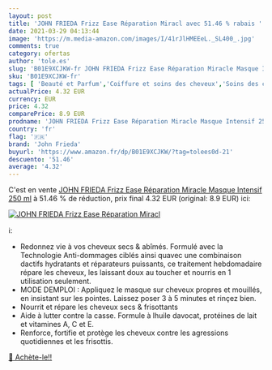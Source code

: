 ```yaml
---
layout: post
title: 'JOHN FRIEDA Frizz Ease Réparation Miracl avec 51.46 % rabais '
date: 2021-03-29 04:13:44
image: 'https://m.media-amazon.com/images/I/41rJlHMEEeL._SL400_.jpg'
comments: true
category: ofertas
author: 'tole.es'
slug: 'B01E9XCJKW-fr JOHN FRIEDA Frizz Ease Réparation Miracle Masque Intensif...'
sku: 'B01E9XCJKW-fr'
tags: [ 'Beauté et Parfum','Coiffure et soins des cheveux','Soins des cheveux','Soins et masques pour les cheveux','john frieda', ]
actualPrice: 4.32 EUR
currency: EUR
price: 4.32
comparePrice: 8.9 EUR
prodname: 'JOHN FRIEDA Frizz Ease Réparation Miracle Masque Intensif 250 ml'
country: 'fr'
flag: '🇫🇷'
brand: 'John Frieda'
buyurl: 'https://www.amazon.fr/dp/B01E9XCJKW/?tag=tolees0d-21'
descuento: '51.46'
average: '4.32'
---
```


C'est en vente [JOHN FRIEDA Frizz Ease Réparation Miracle Masque Intensif 250 ml](https://www.amazon.fr/dp/B01E9XCJKW/?tag=tolees0d-21)  à  51.46 % de réduction, prix final  4.32 EUR (original: 8.9 EUR) ici:

[![JOHN FRIEDA Frizz Ease Réparation Miracl](https://m.media-amazon.com/images/I/41rJlHMEEeL._SL400_.jpg)](https://www.amazon.fr/dp/B01E9XCJKW/?tag=tolees0d-21)

ℹ️:

- Redonnez vie à vos cheveux secs & abîmés. Formulé avec la Technologie Anti-dommages ciblés ainsi quavec une combinaison dactifs hydratants et réparateurs puissants, ce traitement hebdomadaire répare les cheveux, les laissant doux au toucher et nourris en 1 utilisation seulement.
- MODE DEMPLOI : Appliquez le masque sur cheveux propres et mouillés, en insistant sur les pointes. Laissez poser 3 à 5 minutes et rinçez bien.
- Nourrit et répare les cheveux secs & frisottants
- Aide à lutter contre la casse. Formule à lhuile davocat, protéines de lait et vitamines A, C et E.
- Renforce, fortifie et protège les cheveux contre les agressions quotidiennes et les frisottis.

[🛒 Achète-le!!](https://www.amazon.fr/dp/B01E9XCJKW/?tag=tolees0d-21)
